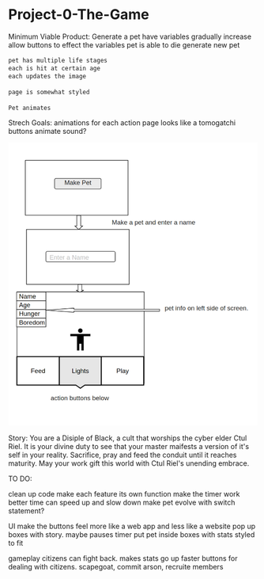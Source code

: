 # Project-0-The-Game

Minimum Viable Product:
    Generate a pet
    have variables gradually increase
    allow buttons to effect the variables
    pet is able to die
    generate new pet

    pet has multiple life stages
    each is hit at certain age
    each updates the image

    page is somewhat styled

    Pet animates

Strech Goals:
    animations for each action
    page looks like a tomogatchi
    buttons animate
    sound?


    
![image](Images/wireframe.png)


Story:
    You are a Disiple of Black, a cult that worships the cyber elder Ctul Riel. It is your divine duty to see that your master maifests a version of it's self in your reality. Sacrifice, pray and feed the conduit until it reaches maturity. May your work gift this world with Ctul Riel's unending embrace.


TO DO:

clean up code
    make each feature its own function
    make the timer work better
    time can speed up and slow down
    make pet evolve with switch statement?

UI
    make the buttons feel more like a web app and less like a website
    pop up boxes with story. maybe pauses timer
    put pet inside boxes with stats styled to fit

gameplay
    citizens can fight back. makes stats go up faster
    buttons for dealing with citizens. scapegoat, commit arson, recruite members
